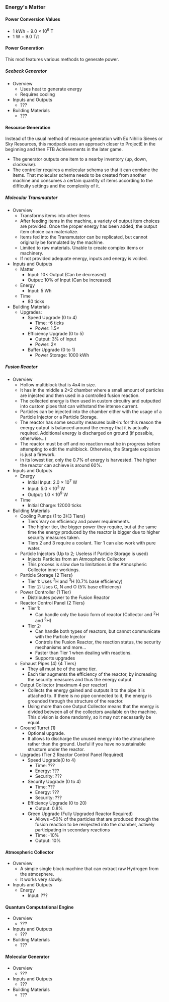 ### Energy's Matter

#### Power Conversion Values
- 1 kWh = 9.0 × 10<sup>6</sup> T
- 1 W = 9.0 T/t
#### Power Generation
This mod features various methods to generate power.

##### Seebeck Generator
- Overview
	- Uses heat to generate energy
	- Requires cooling
- Inputs and Outputs
	- ???
- Building Materials
	- ???

#### Resource Generation
Instead of the usual method of resource generation with Ex Nihilio Sieves or Sky Resources, this modpack uses an
approach closer to ProjectE in the beginning and then FTB Achievements in the later game.
- The generator outputs one item to a nearby inventory (up, down, clockwise).
- The controller requires a molecular schema so that it can combine the items. That molecular schema needs to be created
  from another machine and consumes a certain quantity of items according to the difficulty settings and the complexity
  of it.

##### Molecular Transmutator
- Overview
    - Transforms items into other items
    - After feeding items in the machine, a variety of output item choices are provided. Once the proper energy has been
      added, the output item choice can materialize.
    - Items fed into the Transmutator can be replicated, but cannot originally be formulated by the machine.
    - Limited to raw materials. Unable to create complex items or machinery.
    - If not provided adequate energy, inputs and energy is voided.
- Inputs and Outputs
    - Matter
        - Input: 10× Output (Can be decreased)
        - Output: 10% of Input (Can be increased)
    - Energy
        - Input: 5 Wh
    - Time
        - 80 ticks
- Building Materials
    - Upgrades:
        - Speed Upgrade (0 to 4)
            - Time: -6 ticks
            - Power: 1.5×
        - Efficiency Upgrade (0 to 5)
            - Output: 3% of Input
            - Power: 2×
        - Buffer Upgrade (0 to 1)
            - Power Storage: 1000 kWh
            
##### Fusion Reactor
- Overview
    - Hollow multiblock that is 4x4 in size.
    - It has in the middle a 2×2 chamber where a small amount of particles are injected and then used in a controlled
      fusion reaction.
    - The collected energy is then used in custom circuitry and outputted into custom pipes that can withstand the
      intense current.
    - Particles can be injected into the chamber either with the usage of a Particle Injector or a Particle Storage.
    - The reactor has some security measures built-in: for this reason the energy output is balanced around the energy
      that it is actually required. Additional energy is discharged on ground (if possible, otherwise...)
    - The reactor must be off and no reaction must be in progress before attempting to edit the multiblock. Otherwise,
      the Stargate explosion is just a firework.
    - In its lowest tier, only the 0.7% of energy is harvested. The higher the reactor can achieve is around 60%.
- Inputs and Outputs
    - Energy
        - Initial Input: 2.0 × 10<sup>7</sup> W
        - Input: 5.0 × 10<sup>3</sup> W
        - Output: 1.0 × 10<sup>9</sup> W
	- Time
		- Initial Charge: 12000 ticks
    <!-- This will be defined later, once the framework is in place -->
- Building Materials
    - Cooling Pumps (1 to 3){3 Tiers}
        - Tiers Vary on efficiency and power requirements.
        - The higher tier, the bigger power they require, but at the same time the energy produced by the reactor is
          bigger due to higher security measures taken.
        - Tiers 2 and 3 require a coolant. Tier 1 can also work with pure water.
    - Particle Injectors (Up to 2; Useless if Particle Storage is used)
        - Injects Particles from an Atmospheric Collector
        - This process is slow due to limitations in the Atmospheric Collector inner workings.
    - Particle Storage {2 Tiers}
        - Tier 1: Uses <sup>2</sup>H and <sup>3</sup>H (0.7% base efficiency)
        - Tier 2: Uses C, N and O (5% base efficiency)
    - Power Controller {1 Tier}
        - Distributes power to the Fusion Reactor
    - Reactor Control Panel {2 Tiers}
        - Tier 1:
			- Can handle only the basic form of reactor (Collector and <sup>2</sup>H and <sup>3</sup>H)
        - Tier 2: 
			- Can handle both types of reactors, but cannot communicate with the Particle Injector
			- Controls the Fusion Reactor, the reaction status, the security mechanisms and more...
			- Faster than Tier 1 when dealing with reactions.
			- Supports upgrades
    - Exhaust Pipes (4) {4 Tiers}
        - They all must be of the same tier.
        - Each tier augments the efficiency of the reactor, by increasing the security measures and thus the energy
          output.
    - Output Collector (maximum 4 per reactor)
        - Collects the energy gained and outputs it to the pipe it is attached to. If there is no pipe connected to it,
          the energy is grounded through the structure of the reactor.
        - Using more than one Output Collector means that the energy is divided between all of the collectors available
          on the machine. This division is done randomly, so it may not necessarily be equal.
    - Ground Turret (1)
        - Optional upgrade.
        - It allows to discharge the unused energy into the atmosphere rather than the ground. Useful if you have no
          sustainable structure under the reactor.
	- Upgrades (Tier 2 Reactor Control Panel Required)
		- Speed Upgrade(0 to 4)
			- Time: ???
			- Energy: ???
			- Security: ??? 
		- Security Upgrade (0 to 4)
			- Time: ???
			- Energy: ???
			- Security: ???
		- Efficiency Upgrade (0 to 20)
			- Output: 0.8%
		- Green Upgrade (Fully Upgraded Reactor Required)
			- Allows ~50% of the particles that are produced through the fusion reaction to be reinjected into the chamber, actively participating in secondary reactions
			- Time: -10%
			- Output: 10%

#### Atmospheric Collector
- Overview
    - A simple single block machine that can extract raw Hydrogen from the atmosphere.
    - It works very slowly.
- Inputs and Outputs
    - Energy
        - Input: ???

#### Quantum Computational Engine
- Overview
	- ???
- Inputs and Outputs
	- ???
- Building Materials
	- ???
	
#### Molecular Generator
- Overview
    - ???
- Inputs and Outputs
    - ???
- Building Materials
	- ???